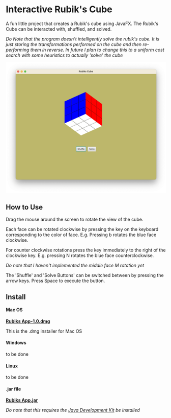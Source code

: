 # Interactive Rubik's Cube 

A fun little project that creates a Rubik's cube using JavaFX. The Rubik's Cube can be interacted with, shuffled, and solved. 

*Do Note that the program doesn't intelligently solve the rubik's cube. It is just storing the transformations performed on the cube and then re-performing them in reverse. In future I plan to change this to a uniform cost search with some heuristics to actually 'solve' the cube* 

<img src ="assets/rubiks_shot.png">

## How to Use

Drag the mouse around the screen to rotate the view of the cube. 

Each face can be rotated clockwise by pressing the key on the keyboard corresponding to the color of face. E.g. Pressing b rotates the blue face clockwise. 

For counter clockwise rotations press the key immediately to the right of the clockwise key. E.g. pressing N rotates the blue face counterclockwise. 

*Do note that I haven't implemented the middle face M rotation yet*

The 'Shuffle' and 'Solve Buttons' can be switched between by pressing the arrow keys. Press Space to execute the button. 



## Install

#### Mac OS 

 **[Rubiks App-1.0.dmg](assets/Rubiks_App-1.0.dmg)** 

This is the .dmg installer for Mac OS 

 

#### Windows 

to be done 



#### Linux 

to be done 





#### .jar file 

**[Rubiks App.jar](assets/Rubiks.jar)**

*Do note that this requires the [Java Development Kit](https://www.oracle.com/uk/java/technologies/downloads/) be installed* 























